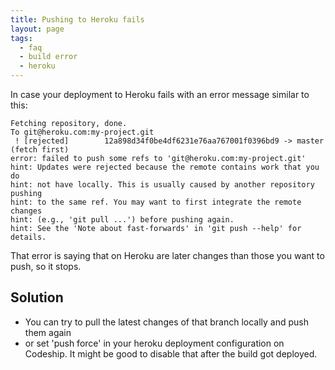 ```yaml
---
title: Pushing to Heroku fails
layout: page
tags:
  - faq
  - build error
  - heroku
---
```

In case your deployment to Heroku fails with an error message similar to this:

~~~shell
Fetching repository, done.
To git@heroku.com:my-project.git
 ! [rejected]        12a898d34f0be4df6231e76aa767001f0396bd9 -> master (fetch first)
error: failed to push some refs to 'git@heroku.com:my-project.git'
hint: Updates were rejected because the remote contains work that you do
hint: not have locally. This is usually caused by another repository pushing
hint: to the same ref. You may want to first integrate the remote changes
hint: (e.g., 'git pull ...') before pushing again.
hint: See the 'Note about fast-forwards' in 'git push --help' for details.
~~~

That error is saying that on Heroku are later changes than those you want to push, so it stops.

## Solution

+ You can try to pull the latest changes of that branch locally and push them again
+ or set 'push force' in your heroku deployment configuration on Codeship. It might be good to disable that after the build got deployed.
